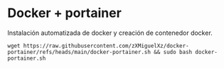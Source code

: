 # Docker + portainer
Instalación automatizada de docker y creación de contenedor docker.

```shell
wget https://raw.githubusercontent.com/zXMiguelXz/docker-portainer/refs/heads/main/docker-portainer.sh && sudo bash docker-portainer.sh
```
